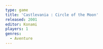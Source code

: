 ```yaml
---
type: game
title: 'Castlevania : Circle of the Moon'
released: 2001
editor: Konami
players: 1
genres:
  - Aventure
---
```

